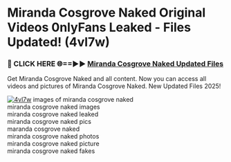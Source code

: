 # Miranda Cosgrove Naked Original Videos 0nlyFans Leaked - Files Updated! (4vl7w)

<h3>🔴 CLICK HERE 🌐==►► <a href="https://tinyurl.com/yckcrads" rel="nofollow">Miranda Cosgrove Naked Updated Files</a></h3>

Get Miranda Cosgrove Naked and all content. Now you can access all videos and pictures of Miranda Cosgrove Naked. New Updated Files 2025!

[![4vl7w](https://i.imgur.com/hpKpOFt.gif)](https://tinyurl.com/yckcrads)
images of miranda cosgrove naked<br>
miranda cosgrove naked images<br>
miranda cosgrove naked leaked<br>
miranda cosgrove naked pics<br>
maranda cosgrove naked<br>
miranda cosgrove naked photos<br>
miranda cosgrove naked picture<br>
miranda cosgrove naked fakes